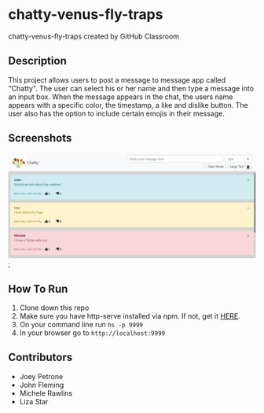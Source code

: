# chatty-venus-fly-traps
chatty-venus-fly-traps created by GitHub Classroom
## Description
This project allows users to post a message to message app called "Chatty".  The user can select his or her name and then type a message into an input box.  When the message appears in the chat, the users name appears with a specific color, the timestamp, a like and dislike button.  The user also has the option to include certain emojis in their message.  
## Screenshots
![This is a screenshot of the project called Chatty](./image/chatty_ss.png);
## How To Run
1. Clone down this repo
1. Make sure you have  http-serve installed via npm. If not, get it [HERE](https://npmjs.com/package/http-server).
1. On your command line run `hs -p 9999`
1. In your browser go to `http://localhost:9999`
## Contributors
* Joey Petrone
* John Fleming
* Michele Rawlins
* Liza Star
